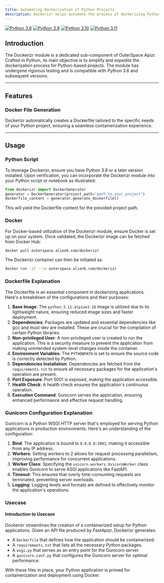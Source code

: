 ```yaml
---
title: Automating Dockerization of Python Projects
description: Dockerizr helps automate the process of dockerizing Python projects with ease.
---
```


[![Python 3.8](https://img.shields.io/badge/python-3.8-blue.svg)](https://www.python.org/downloads/release/python-380/)
[![Python 3.9](https://img.shields.io/badge/python-3.9-blue.svg)](https://www.python.org/downloads/release/python-390/)
[![Python 3.10](https://img.shields.io/badge/python-3.10-blue.svg)](https://www.python.org/downloads/release/python-31012/)
[![Python 3.11](https://img.shields.io/badge/python-3.11-blue.svg)](https://www.python.org/downloads/release/python-3114/)

## Introduction

The Dockerizr module is a dedicated sub-component of OuterSpace Apizr. Crafted in Python, its main objective is to simplify and expedite the dockerization process for Python-based projects. The module has undergone rigorous testing and is compatible with Python 3.8 and subsequent versions.

---

## Features

### Docker File Generation

Dockerizr automatically creates a Dockerfile tailored to the specific needs of your Python project, ensuring a seamless containerization experience.

---

## Usage

### Python Script

To leverage Dockerizr, ensure you have Python 3.8 or a later version installed. Upon verification, you can incorporate the Dockerizr module into your Python script or notebook as illustrated:

```python
from dockerizr import DockerGenerator
generator = DockerGenerator(project_path="path_to_your_project")
dockerfile_content = generator.generate_dockerfile()
```

This will yield the Dockerfile content for the provided project path.

### Docker

For Docker-based utilization of the Dockerizr module, ensure Docker is set up on your system. Once validated, the Dockerizr image can be fetched from Docker Hub:

```bash 
docker pull outerspace.alien6.com/dockerizr
```

The Dockerizr container can then be initiated as:

```bash
docker run -it --rm outerspace.alien6.com/dockerizr
```


### Dockerfile Explanation

The Dockerfile is an essential component in dockerizing applications. Here's a breakdown of the configurations and their purposes:

1. **Base Image**: The `python:3.11-alpine3.18` image is utilized due to its lightweight nature, ensuring reduced image sizes and faster deployment.
2. **Dependencies**: Packages are updated and essential dependencies like gcc and musl-dev are installed. These are crucial for the compilation of certain Python libraries.
3. **Non-privileged User**: A non-privileged user is created to run the application. This is a security measure to prevent the application from making unintended system-level changes inside the container.
4. **Environment Variables**: The `PYTHONPATH` is set to ensure the source code is correctly detected by Python.
5. **Dependencies Installation**: Dependencies are fetched from the `requirements.txt` to ensure all necessary packages for the application's operation are present.
6. **Port Exposure**: Port 5001 is exposed, making the application accessible.
7. **Health Check**: A health check ensures the application's continuous operation.
8. **Execution Command**: Gunicorn serves the application, ensuring enhanced performance and effective request handling.

### Gunicorn Configuration Explanation

Gunicorn is a Python WSGI HTTP server that's employed for serving Python applications in production environments. Here's an understanding of the configuration:

1. **Bind**: The application is bound to `0.0.0.0:5001`, making it accessible from any IP address.
2. **Workers**: Setting workers to 2 allows for request processing parallelism, improving performance for concurrent applications.
3. **Worker Class**: Specifying the `uvicorn.workers.UvicornWorker` class enables Gunicorn to serve ASGI applications like FastAPI.
4. **Timeout**: This ensures that overly time-consuming requests are terminated, preventing server overloads.
5. **Logging**: Logging levels and formats are defined to effectively monitor the application's operations.

### Usecase

#### Introduction to Usecase

Dockerizr streamlines the creation of a containerized setup for Python applications. Given an API file produced by FastApizr, Dockerizr generates:

- A `Dockerfile` that defines how the application should be containerized.
- A `requirements.txt` that lists all the necessary Python packages.
- A `wsgi.py` that serves as an entry point for the Gunicorn server.
- A `gunicorn.conf.py` that configures the Gunicorn server for optimal performance.

With these files in place, your Python application is primed for containerization and deployment using Docker.
